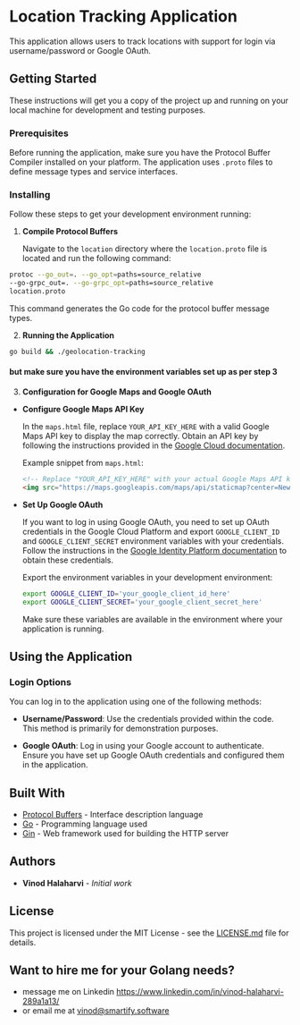 # Location Tracking Application

This application allows users to track locations with support for login via username/password or Google OAuth.

## Getting Started

These instructions will get you a copy of the project up and running on your local machine for development and testing
purposes.

### Prerequisites

Before running the application, make sure you have the Protocol Buffer Compiler installed on your platform. The
application uses `.proto` files to define message types and service interfaces.

### Installing

Follow these steps to get your development environment running:

1. **Compile Protocol Buffers**

   Navigate to the `location` directory where the `location.proto` file is located and run the following command:

```bash
protoc --go_out=. --go_opt=paths=source_relative
--go-grpc_out=. --go-grpc_opt=paths=source_relative
location.proto
```

This command generates the Go code for the protocol buffer message types.

2. **Running the Application**

```bash 
go build && ./geolocation-tracking
 ```

#### but make sure you have the environment variables set up as per step 3

3. **Configuration for Google Maps and Google OAuth**

- **Configure Google Maps API Key**

  In the `maps.html` file, replace `YOUR_API_KEY_HERE` with a valid Google Maps API key to display the map correctly.
  Obtain an API key by following the instructions provided in
  the [Google Cloud documentation](https://cloud.google.com/maps-platform/).

  Example snippet from `maps.html`:

  ```html
  <!-- Replace "YOUR_API_KEY_HERE" with your actual Google Maps API key -->
  <img src="https://maps.googleapis.com/maps/api/staticmap?center=New+York,NY&zoom=13&size=600x300&maptype=roadmap&key=YOUR_API_KEY_HERE" alt="Google Map of New York" class="map-thumbnail">
  ```

- **Set Up Google OAuth**

  If you want to log in using Google OAuth, you need to set up OAuth credentials in the Google Cloud Platform and
  export `GOOGLE_CLIENT_ID` and `GOOGLE_CLIENT_SECRET` environment variables with your credentials. Follow the
  instructions in the [Google Identity Platform documentation](https://developers.google.com/identity) to obtain these
  credentials.

  Export the environment variables in your development environment:

  ```bash
  export GOOGLE_CLIENT_ID='your_google_client_id_here'
  export GOOGLE_CLIENT_SECRET='your_google_client_secret_here'
  ```

  Make sure these variables are available in the environment where your application is running.

## Using the Application

### Login Options

You can log in to the application using one of the following methods:

- **Username/Password**: Use the credentials provided within the code. This method is primarily for demonstration
  purposes.

- **Google OAuth**: Log in using your Google account to authenticate. Ensure you have set up Google OAuth credentials
  and configured them in the application.

## Built With

- [Protocol Buffers](https://developers.google.com/protocol-buffers) - Interface description language
- [Go](https://golang.org) - Programming language used
- [Gin](https://github.com/gin-gonic/gin) - Web framework used for building the HTTP server

## Authors

- **Vinod Halaharvi** - *Initial work*

## License

This project is licensed under the MIT License - see the [LICENSE.md](LICENSE.md) file for details.

## Want to hire me for your Golang needs?

- message me on Linkedin https://www.linkedin.com/in/vinod-halaharvi-289a1a13/
- or email me at vinod@smartify.software
